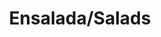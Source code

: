 ---
image: /images/ensalada.jpg
title: Ensalada/Salads
description: |-
    A salad is a dish consisting of a mixture of small pieces of food, usually vegetables.
menu_name: ensalada
price: ''
order: 3
---